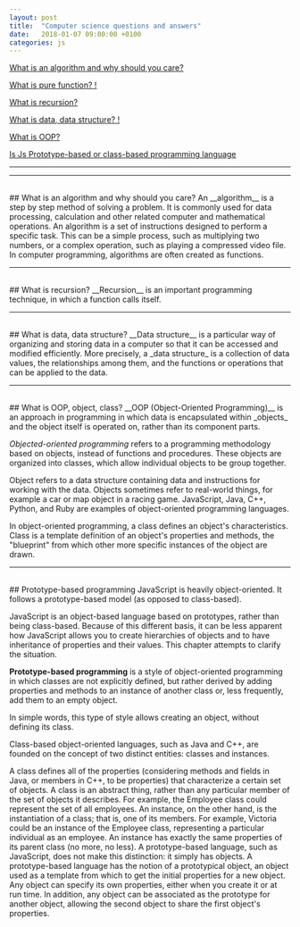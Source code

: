 ```yaml
---
layout: post
title:  "Computer science questions and answers"
date:   2018-01-07 09:00:00 +0100
categories: js
---
```


[What is an algorithm and why should you care?](#what-is-an-algorithm-and-why-should-you-care)

[What is pure function? !](#)

[What is recursion?](#what-is-recursion)

[What is data, data structure? !](#what-is-data-data-structure)

[What is OOP?](#what-is-oop)

[Is Js Prototype-based or class-based programming language](#prototype-based-programming)

------
------
<br>
## What is an algorithm and why should you care?
An __algorithm__ is a step by step method of solving a problem.
It is commonly used for data processing, calculation and other related computer and mathematical operations.
An algorithm is a set of instructions designed to perform a specific task.
This can be a simple process, such as multiplying two numbers, or a complex operation, such as playing a compressed video file.
In computer programming, algorithms are often created as functions.


---
<br>
## What is recursion?
__Recursion__ is an important programming technique, in which a function calls itself.


---
<br>
## What is data, data structure?
__Data structure__
is a particular way of organizing and storing data in a computer so that it can be accessed and modified efficiently.
More precisely, a _data structure_ is a collection of data values, the relationships among them, and the functions or operations that can be applied to the data.


---
<br>
## What is OOP, object, class?
__OOP (Object-Oriented Programming)__ is an approach in programming in which data is encapsulated within _objects_ and the object itself is operated on, rather than its component parts.

_Objected-oriented programming_ refers to a programming methodology based on objects, instead of functions and procedures.
These objects are organized into classes, which allow individual objects to be group together.

Object refers to a data structure containing data and instructions for working with the data. Objects sometimes refer to real-world things, for example a car or map object in a racing game. JavaScript, Java, C++, Python, and Ruby are examples of object-oriented programming languages.

In object-oriented programming, a class defines an object's characteristics. Class is a template definition of an object's properties and methods, the "blueprint" from which other more specific instances of the object are drawn.

---
<br>
## Prototype-based programming
JavaScript is heavily object-oriented. It follows a prototype-based model (as opposed to class-based).

JavaScript is an object-based language based on prototypes, rather than being class-based. Because of this different basis, it can be less apparent how JavaScript allows you to create hierarchies of objects and to have inheritance of properties and their values. This chapter attempts to clarify the situation.

__Prototype-based programming__ is a style of object-oriented programming in which classes are not explicitly defined,
but rather derived by adding properties and methods to an instance of another class or, less frequently, add them to an empty object.

In simple words, this type of style allows creating an object, without defining its class.



Class-based object-oriented languages, such as Java and C++, are founded on the concept of two distinct entities: classes and instances.

A class defines all of the properties (considering methods and fields in Java, or members in C++, to be properties) that characterize a certain set of objects. A class is an abstract thing, rather than any particular member of the set of objects it describes. For example, the Employee class could represent the set of all employees.
An instance, on the other hand, is the instantiation of a class; that is, one of its members. For example, Victoria could be an instance of the Employee class, representing a particular individual as an employee. An instance has exactly the same properties of its parent class (no more, no less).
A prototype-based language, such as JavaScript, does not make this distinction: it simply has objects. A prototype-based language has the notion of a prototypical object, an object used as a template from which to get the initial properties for a new object. Any object can specify its own properties, either when you create it or at run time. In addition, any object can be associated as the prototype for another object, allowing the second object to share the first object's properties.

